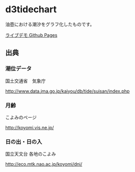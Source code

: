# d3tidechart

油壺における潮汐をグラフ化したものです。

<!-- [ライブデモ Google Sites](https://sites.google.com/site/d3tidedemo/home) -->

[ライブデモ Github Pages](https://takamitsu-iida.github.io/d3tidechart/)

## 出典

### 潮位データ

国土交通省　気象庁

<http://www.data.jma.go.jp/kaiyou/db/tide/suisan/index.php>

### 月齢

こよみのページ

<http://koyomi.vis.ne.jp/>

### 日の出・日の入

国立天文台 各地のこよみ

<http://eco.mtk.nao.ac.jp/koyomi/dni/>

<!--

1. static/site/jsフォルダを毎年更新する。

2. gruntfile.jsを編集してgruntコマンドを走らせることで配布用のjsファイルを作成する。

3. static/site/dist以下をGoogle Siteにアップロードする

4. static/site/dist以下をdocsにコピーしてgithubに上げる(Github Pagesが更新される)

-->
